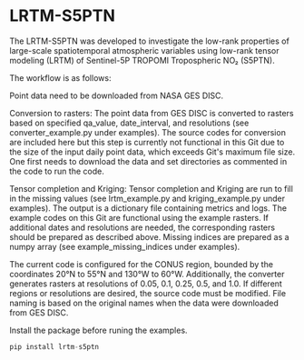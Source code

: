 # LRTM-S5PTN

The LRTM-S5PTN was developed to investigate the low-rank properties of large-scale spatiotemporal atmospheric variables using low-rank tensor modeling (LRTM) of Sentinel-5P TROPOMI Tropospheric NO₂ (S5PTN).

The workflow is as follows:

Point data need to be downloaded from NASA GES DISC.

Conversion to rasters: The point data from GES DISC is converted to rasters based on specified qa_value, date_interval, and resolutions (see converter_example.py under examples). The source codes for conversion are included here but this step is currently not functional in this Git due to the size of the input daily point data, which exceeds Git's maximum file size. One first needs to download the data and set directories as commented in the code to run the code. 


Tensor completion and Kriging: Tensor completion and Kriging are run to fill in the missing values (see lrtm_example.py and kriging_example.py under examples). The output is a dictionary file containing metrics and logs. The example codes on this Git are functional using the example rasters. If additional dates and resolutions are needed, the corresponding rasters should be prepared as described above. Missing indices are prepared as a numpy array (see example_missing_indices under examples).


The current code is configured for the CONUS region, bounded by the coordinates 20°N to 55°N and 130°W to 60°W. Additionally, the converter generates rasters at resolutions of 0.05, 0.1, 0.25, 0.5, and 1.0. If different regions or resolutions are desired, the source code must be modified. File naming is based on the original names when the data were downloaded from GES DISC.


Install the package before runing the examples.

```python
pip install lrtm-s5ptn
```

